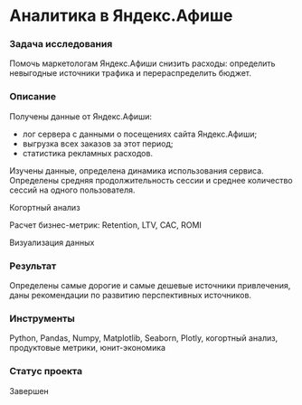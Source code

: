 # Аналитика в Яндекс.Афише

### Задача исследования
Помочь маркетологам Яндекс.Афиши снизить расходы: определить невыгодные источники трафика и перераспределить бюджет.  

### Описание
Получены данные от Яндекс.Афиши:
 - лог сервера с данными о посещениях сайта Яндекс.Афиши;
 - выгрузка всех заказов за этот период;
 - статистика рекламных расходов.
 
Изучены данные, определена динамика использования сервиса.
Определены средняя продолжительность сессии и  среднее количество сессий на одного пользователя.

Когортный анализ

Расчет бизнес-метрик: Retention, LTV, CAC, ROMI

Визуализация данных 

 
### Результат
Определены самые дорогие и самые дешевые источники привлечения, даны рекомендации по развитию перспективных источников.
 

### Инструменты
Python, Pandas, Numpy, Matplotlib, Seaborn, Plotly, когортный анализ, продуктовые метрики, юнит-экономика

### Статус проекта

Завершен
